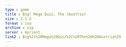 ```yaml
---
type : game
title : Big! Mega Quiz, The (Austria)
size : 2.1 G
format : iso
archive : zip
server : myrient
link2 : Big%21%20Mega%20Quiz%2C%20The%20%28Austria%29
---
```


